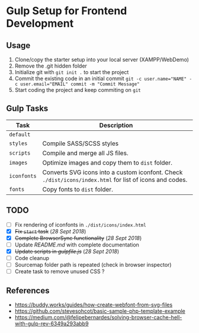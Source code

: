 # Gulp Setup for Frontend Development

## Usage
1. Clone/copy the starter setup into your local server (XAMPP/WebDemo)
2. Remove the .git hidden folder
3. Initialize git with `git init .` to start the project
4. Commit the existing code in an initial commit `git -c user.name="NAME" -c user.email="EMAIL" commit -m "Commit Message"`
5. Start coding the project and keep commiting on `git`

## Gulp Tasks
| Task | Description |
|---|---|
| `default` |  |
| `styles` | Compile SASS/SCSS styles |
| `scripts` | Compile and merge all JS files. |
| `images` | Optimize images and copy them to `dist` folder. |
| `iconfonts` | Converts SVG icons into a custom iconfont. Check `./dist/icons/index.html` for list of icons and codes. |
| `fonts` | Copy fonts to `dist` folder. |

## TODO
* [ ] Fix rendering of iconfonts in `./dist/icons/index.html`
* [x] ~~Fix `start` task~~ (_28 Sept 2018_)
* [x] ~~Complete BrowserSync functionality~~ (_28 Sept 2018_)
* [ ] Update *README.md* with complete documentation
* [x] ~~Update scripts in *gulpfile.js*~~ (_28 Sept 2018_)
* [ ] Code cleanup
* [ ] Sourcemap folder path is repeated (check in browser inspector)
* [ ] Create task to remove unused CSS ?

## References
* https://buddy.works/guides/how-create-webfont-from-svg-files
* https://github.com/stevesohcot/basic-sample-php-template-example
* https://medium.com/@felipebernardes/solving-browser-cache-hell-with-gulp-rev-6349a293abb9
